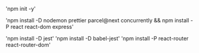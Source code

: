 'npm init -y'

'npm install -D nodemon prettier parcel@next concurrently && npm install -P react react-dom express'

'npm install -D jest'
'npm install -D babel-jest'
'npm install -P react-router react-router-dom'

